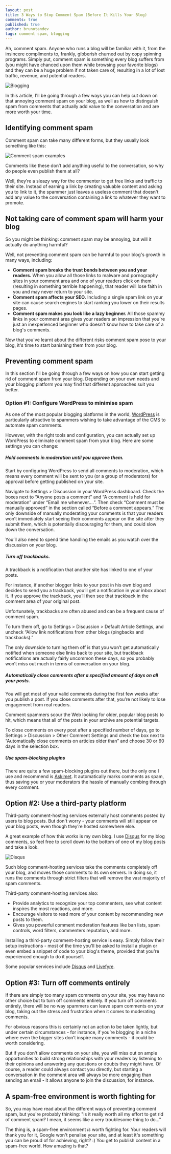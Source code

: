 ```yaml
---
layout: post
title: 3 Ways to Stop Comment Spam (Before It Kills Your Blog)
comments: true
published: true
author: brunotandev
tags: comment spam, blogging
---
```

Ah, comment spam. Anyone who runs a blog will be familiar with it, from the insincere compliments to, frankly, gibberish churned out by copy spinning programs. 
Simply put, comment spam is something every blog suffers from (you might have chanced upon them while browsing your favorite blogs) and they can be a huge problem if not taken care of, resulting in a lot of lost traffic, revenue, and potential readers. 

![Blogging](https://c8.staticflickr.com/8/7706/26780895343_dffa4ef0b7_c.jpg)

In this article, I'll be going through a few ways you can help cut down on that annoying comment spam on your blog, as well as how to distinguish spam from comments that actually add value to the conversation and are more worth your time. 
<!--excerpt-->
<h2>Identifying comment spam</h2>
Comment spam can take many different forms, but they usually look something like this:

![Comment spam examples](http://brunotandev.github.io/assets/comment-spam-examples.jpg)

Comments like these don’t add anything useful to the conversation, so why do people even publish them at all?

Well, they’re a sleazy way for the commenter to get free links and traffic to their site. Instead of earning a link by creating valuable content and asking you to link to it, the spammer just leaves a useless comment that doesn't add any value to the conversation containing a link to whatever they want to promote. 

<h2>Not taking care of comment spam will harm your blog</h2>
So you might be thinking: comment spam may be annoying, but will it actually do anything harmful?

Well, not preventing comment spam can be harmful to your blog's growth in many ways, including:
<ul>
<li><b>Comment spam breaks the trust bonds between you and your readers.</b> When you allow all those links to malware and pornography sites in your comment area and one of your readers click on them (resulting in something terrible happening), that reader will lose faith in you and may never return to your site.</li>
<li><b>Comment spam affects your SEO.</b> Including a single spam link on your site can cause search engines to start ranking you lower on their results pages.</li>
<li><b>Comment spam makes you look like a lazy beginner. </b>All those spammy links in your comment area gives your readers an impression that you're just an inexperienced beginner who doesn't know how to take care of a blog's comments.</li>
</ul>

Now that you've learnt about the different risks comment spam pose to your blog, it's time to start banishing them from your blog.
<h2>Preventing comment spam</h2>
In this section I'll be going through a few ways on how you can start getting rid of comment spam from your blog. Depending on your own needs and your blogging platform you may find that different approaches suit you better. 
<h3>Option #1: Configure WordPress to minimise spam</h3>
As one of the most popular blogging platforms in the world, <a href="http://wordpress.org" target="_blank">WordPress</a> is particularly attractive to spammers wishing to take advantage of the CMS to automate spam comments.

However, with the right tools and configuration, you can actually set up WordPress to eliminate comment spam from your blog. Here are some settings you can change:
<h5>Hold comments in moderation until you approve them.</h5>
Start by configuring WordPress to send all comments to moderation, which means every comment will be sent to you (or a group of moderators) for approval before getting published on your site.

Navigate to Settings > Discussion in your WordPress dashboard.
Check the boxes next to “Anyone posts a comment” and “A comment is held for moderation” under “Email me whenever….”.
Then check “Comment must be manually approved” in the section called “Before a comment appears.”
The only downside of manually moderating your comments is that your readers won’t immediately start seeing their comments appear on the site after they submit them, which is potentially discouraging for them, and could slow down the conversation.

You’ll also need to spend time handling the emails as you watch over the discussion on your blog.

<h5>Turn off trackbacks.</h5>
A trackback is a notification that another site has linked to one of your posts.

For instance, if another blogger links to your post in his own blog and decides to send you a trackback, you’ll get a notification in your inbox about it. If you approve the trackback, you’ll then see that trackback in the comment area of your original post. 

Unfortunately, trackbacks are often abused and can be a frequent cause of comment spam.

To turn them off, go to Settings > Discussion > Default Article Settings, and uncheck “Allow link notifications from other blogs (pingbacks and trackbacks).”

The only downside to turning them off is that you won’t get automatically notified when someone else links back to your site, but trackback notifications are actually fairly uncommon these days, so you probably won’t miss out much in terms of conversation on your blog.

<h5>Automatically close comments after a specified amount of days on all your posts.</h5>
You will get most of your valid comments during the first few weeks after you publish a post. If you close comments after that, you’re not likely to lose engagement from real readers.

Comment spammers scour the Web looking for older, popular blog posts to hit, which means that all of the posts in your archive are potential targets.

To close comments on every post after a specified number of days, go to Settings > Discussion > Other Comment Settings and check the box next to “Automatically close comments on articles older than” and choose 30 or 60 days in the selection box.

<h5>Use spam-blocking plugins</h5>
There are quite a few spam-blocking plugins out there, but the only one I use and recommend is <a href="http://akismet.com/" target="_blank">Askimet</a>. It automatically marks comments as spam, thus saving you or your moderators the hassle of manually combing through every comment.

<h2>Option #2: Use a third-party platform</h2>
Third-party comment-hosting services externally host comments posted by users to blog posts. But don't worry - your comments will still appear on your blog posts, even though they’re hosted somewhere else.

A great example of how this works is my own blog. I use <a href="http://disqus.com" target="_blank">Disqus</a> for my blog comments, so feel free to scroll down to the bottom of one of my blog posts and take a look.

![Disqus](http://brunotandev.github.io/assets/disqus.png)

Such blog comment-hosting services take the comments completely off your blog, and moves those comments to its own servers. In doing so, it runs the comments through strict filters that will remove the vast majority of spam comments.

Third-party comment-hosting services also:
<ul>
<li>Provide analytics to recognize your top commenters, see what content inspires the most reactions, and more.</li>
<li>Encourage visitors to read more of your content by recommending new posts to them.</li>
<li>Gives you powerful comment moderation features like ban lists, spam controls, word filters, commenters reputation, and more. </li>
</ul>

Installing a third-party comment-hosting service is easy. Simply follow their setup instructions - most of the time you'll be asked to install a plugin or even embed a snippet of code to your blog's theme, provided that you're experienced enough to do it yourself.

Some popular services include <a href="http://disqus.com" target="_blank">Disqus</a> and <a href="http://web.livefyre.com" target="_blank">Livefyre</a>.

<h2>Option #3: Turn off comments entirely</h2>
If there are simply too many spam comments on your site, you may have no other choice but to turn off comments entirely. If you turn off comments entirely, there will be no way spammers can leave spam comments on your blog, taking out the stress and frustration when it comes to moderating comments.

For obvious reasons this is certainly not an action to be taken lightly, but under certain circumstances - for instance, if you’re blogging in a niche where even the bigger sites don’t inspire many comments - it could be worth considering.

But if you don't allow comments on your site, you will miss out on ample opportunities to build strong relationships with your readers by listening to their opinions and answering any questions or doubts they might have. Of course, a reader could always contact you directly, but starting a conversation in the comment area will always be more engaging than sending an email - it allows anyone to join the discussion, for instance.

<h2>A spam-free environment is worth fighting for</h2>
So, you may have read about the different ways of preventing comment spam, but you're probably thinking: "Is it really worth all my effort to get rid of comment spam? I mean, it seems like a very troublesome thing to do..."

The thing is, a spam-free environment *is* worth fighting for. Your readers will thank you for it, Google won't penalise your site, and at least it's something you can be proud of for achieving, right? :) You get to publish content in a spam-free world. How amazing is that?

